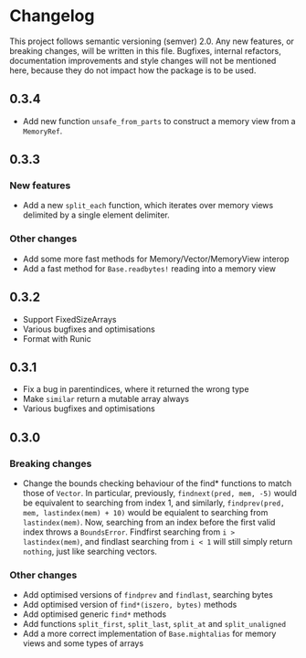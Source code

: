 # Changelog
This project follows semantic versioning (semver) 2.0.
Any new features, or breaking changes, will be written in this file.
Bugfixes, internal refactors, documentation improvements and style changes will
not be mentioned here, because they do not impact how the package is to be used.

## 0.3.4
* Add new function `unsafe_from_parts` to construct a memory view from a
  `MemoryRef`.

## 0.3.3
### New features
* Add a new `split_each` function, which iterates over memory views delimited
  by a single element delimiter.

### Other changes
* Add some more fast methods for Memory/Vector/MemoryView interop
* Add a fast method for `Base.readbytes!` reading into a memory view


## 0.3.2
* Support FixedSizeArrays
* Various bugfixes and optimisations
* Format with Runic


## 0.3.1
* Fix a bug in parentindices, where it returned the wrong type
* Make `similar` return a mutable array always
* Various bugfixes and optimisations

## 0.3.0
### Breaking changes
* Change the bounds checking behaviour of the find* functions to match those of
  `Vector`. In particular, previously, `findnext(pred, mem, -5)` would be
  equivalent to searching from index 1, and similarly, `findprev(pred, mem,
  lastindex(mem) + 10)` would be equialent to searching from `lastindex(mem)`.
  Now, searching from an index before the first valid index throws a `BoundsError`.
  Findfirst searching from `i > lastindex(mem)`, and findlast searching from
  `i < 1` will still simply return `nothing`, just like searching vectors.

### Other changes
* Add optimised versions of `findprev` and `findlast`, searching bytes
* Add optimised version of `find*(iszero, bytes)` methods
* Add optimised generic `find*` methods
* Add functions `split_first`, `split_last`, `split_at` and `split_unaligned`
* Add a more correct implementation of `Base.mightalias` for memory views and
  some types of arrays



